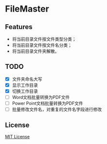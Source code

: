 # FileMaster

## Features
- 将当前目录文件按文件类型分类；
- 将当前目录文件按文件名分类；
- 将当前目录文件夹解散。

## TODO
- [X] 文件夹命名大写
- [X] 显示工作目录
- [X] 切换工作目录
- [ ] Word文档批量转换为PDF文件
- [ ] Power Point文档批量转换为PDF文件
- [ ] 批量修改文件名，对重复的文件名字段进行修改

## License
[MIT License](https://github.com/BenjiaH/FileMaster/blob/master/LICENSE)